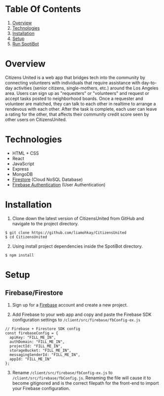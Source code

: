 # Table Of Contents
1. [Overview](#Overview)
1. [Technologies](#Technologies)
1. [Installation](#Installation)
1. [Setup](#Setup)
1. [Run SpotiBot](#RunSpotiBot)

# Overview
Citizens United is a web app that bridges tech into the community by connecting volunteers with individuals that require assistance with day-to-day activities (senior citizens, single-mothers, etc.) around the Los Angeles area. Users can sign up as "requesters" or "volunteers" and request or accept tasks posted to neighborhood boards. Once a requester and volunteer are matched, they can talk to each other in realtime to arrange a rendevous with each other. After the task is complete, each user can leave a rating for the other, that affects their community credit score seen by other users on CitizensUnited.

# Technologies
- HTML + CSS
- React
- JavaScript
- Express
- MongoDB
- [Firestore](https://firebase.google.com/docs/firestore) (Cloud NoSQL Database)
- [Firebase Authentication](https://firebase.google.com/docs/auth) (User Authentication)

# Installation
1. Clone down the latest version of CitizensUnited from GitHub and navigate to the project directory.
```
$ git clone https://github.com/liamohkay/CitizensUnited
$ cd CitizensUnited
```
2. Using install project dependencies inside the SpotiBot directory.
```
$ npm install
```

# Setup

## Firebase/Firestore
1. Sign up for a [Firebase](https://firebase.google.com/) account and create a new project.

2. Add Firebase to your web app and copy and paste the Firebase SDK configuration settings to `/client/src/firebase/fbConfig-ex.js`
```
// Firebase + Firestore SDK config
const firebaseConfig = {
  apiKey: "FILL_ME_IN",
  authDomain: "FILL_ME_IN",
  projectId: "FILL_ME_IN",
  storageBucket: "FILL_ME_IN",
  messagingSenderId: "FILL_ME_IN",
  appId: "FILL_ME_IN"
};
```

3.  Rename `/client/src/firebase/fbConfig-ex.js` to `/client/src/firebase/fbConfig.js`. Renaming the file will cause it to become gitignored and is the correct filepath for the front-end to import your Firebase configuration.
